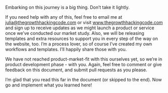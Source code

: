 Embarking on this journey is a big thing. Don’t take it lightly.

If you need help with any of this, feel free to email me at julia@thegrowthhackingcode.com or visit www.thegrowthhackingcode.com and sign up to receive updates as we might launch a product or service once we’ve conducted our market study. Also, we will be releasing templates and extra resources to support you in every step of the way on the website, too. I’m a process lover, so of course I’ve created my own workflows and templates. I’ll happily share those with you.

We have not reached product-market-fit with this ourselves yet, so we’re in product development phase - with you. Again, feel free to comment or give feedback on this document, and submit pull requests as you please.

I’m glad that you read this far in the document (or skipped to the end). Now go and implement what you learned here!
